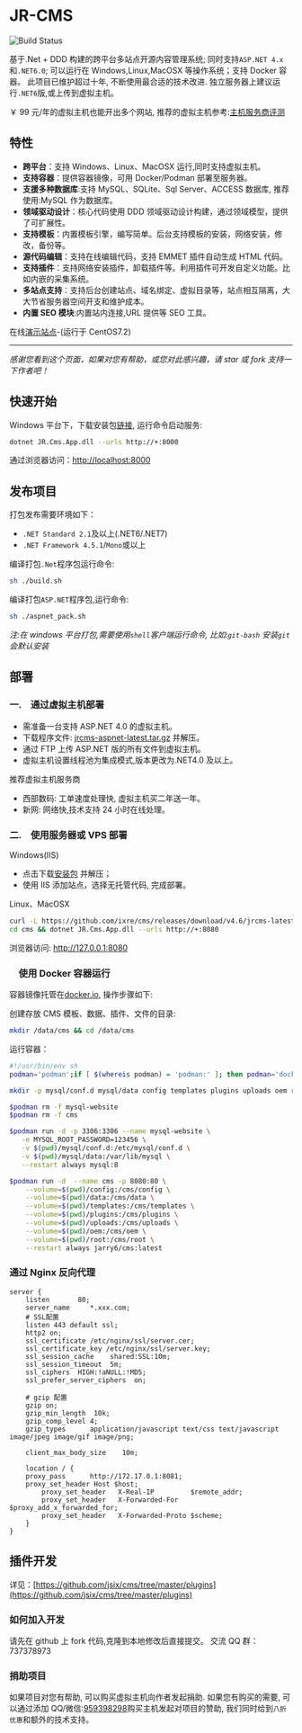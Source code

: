 ﻿# JR-CMS

![Build Status](https://cloud.drone.io/api/badges/ixre/cms/status.svg)

基于.Net + DDD 构建的跨平台多站点开源内容管理系统; 同时支持`ASP.NET 4.x`和`.NET6.0`; 可以运行在 Windows,Linux,MacOSX 等操作系统；支持 Docker 容器。
此项目已维护超过十年, 不断使用最合适的技术改进. 独立服务器上建议运行`.NET6`版,或上传到虚拟主机。

￥ 99 元/年的虚拟主机也能开出多个网站, 推荐的虚拟主机参考:[主机服务商评测](#部署)

## 特性

- **跨平台**：支持 Windows、Linux、MacOSX 运行,同时支持虚拟主机。
- **支持容器**：提供容器镜像，可用 Docker/Podman 部署至服务器。
- **支援多种数据库**:支持 MySQL、SQLite、Sql Server、ACCESS 数据库, 推荐使用:MySQL 作为数据库。
- **领域驱动设计**：核心代码使用 DDD 领域驱动设计构建，通过领域模型，提供了可扩展性。
- **支持模板**：内置模板引擎，编写简单。后台支持模板的安装，网络安装，修改，备份等。
- **源代码编辑**：支持在线编辑代码，支持 EMMET 插件自动生成 HTML 代码。
- **支持插件**：支持网络安装插件，卸载插件等。利用插件可开发自定义功能。比如内嵌的采集系统。
- **多站点支持**：支持后台创建站点、域名绑定、虚拟目录等，站点相互隔离，大大节省服务器空间开支和维护成本。
- **内置 SEO 模块**:内置站内连接,URL 提供等 SEO 工具。

在线[演示站点](http://www.56x.net)-(运行于 CentOS7.2)

---

_感谢您看到这个页面，如果对您有帮助，或您对此感兴趣，请 star 或 fork 支持一下作者吧！_

## 快速开始

Windows 平台下，下载安装包[链接](http://s.56x.net/jrcms_latest), 运行命令启动服务:

```bash
dotnet JR.Cms.App.dll --urls http://+:8000
```

通过浏览器访问：<http://localhost:8000>

## 发布项目

打包发布需要环境如下：

- `.NET Standard 2.1`及以上(.NET6/.NET7)
- `.NET Framework 4.5.1`/`Mono`或以上

编译打包`.Net`程序包运行命令:

```bash
sh ./build.sh
```

编译打包`ASP.NET`程序包,运行命令:

```bash
sh ./aspnet_pack.sh
```

_注:在 windows 平台打包,需要使用`shell`客户端运行命令, 比如:`git-bash` 安装`git`会默认安装_

## 部署

### 一.　通过虚拟主机部署

- 需准备一台支持 ASP.NET 4.0 的虚拟主机。
- 下载程序文件: [jrcms-aspnet-latest.tar.gz](https://github.com/ixre/cms/releases) 并解压。
- 通过 FTP 上传 ASP.NET 版的所有文件到虚拟主机。
- 虚拟主机设置线程池为集成模式,版本更改为.NET4.0 及以上。

推荐虚拟主机服务商

- 西部数码: 工单速度处理快, 虚拟主机买二年送一年。
- 新网: 网络快,技术支持 24 小时在线处理。

### 二.　使用服务器或 VPS 部署

Windows(IIS)

- 点击下载[安装包](https://github.com/ixre/cms/releases) 并解压；
- 使用 IIS 添加站点，选择无托管代码, 完成部署。

Linux、MacOSX

```bash
curl -L https://github.com/ixre/cms/releases/download/v4.6/jrcms-latest.tar.gz | tar xz
cd cms && dotnet JR.Cms.App.dll --urls http://+:8080
```

浏览器访问: <http://127.0.0.1:8080>

### 　使用 Docker 容器运行

容器镜像托管在[docker.io](https://hub.docker.com/r/jarry6/cms), 操作步骤如下:

创建存放 CMS 模板、数据、插件、文件的目录:

```bash
mkdir /data/cms && cd /data/cms
```

运行容器：

```bash
#!/usr/bin/env sh
podman='podman';if [ $(whereis podman) = 'podman:' ]; then podman='docker';fi

mkdir -p mysql/conf.d mysql/data config templates plugins uploads oem root

$podman rm -f mysql-website
$podman rm -f cms

$podman run -d -p 3306:3306 --name mysql-website \
   -e MYSQL_ROOT_PASSWORD=123456 \
   -v $(pwd)/mysql/conf.d:/etc/mysql/conf.d \
   -v $(pwd)/mysql/data:/var/lib/mysql \
   --restart always mysql:8

$podman run -d  --name cms -p 8080:80 \
    --volume=$(pwd)/config:/cms/config \
    --volume=$(pwd)/data:/cms/data \
    --volume=$(pwd)/templates:/cms/templates \
    --volume=$(pwd)/plugins:/cms/plugins \
    --volume=$(pwd)/uploads:/cms/uploads \
    --volume=$(pwd)/oem:/cms/oem \
    --volume=$(pwd)/root:/cms/root \
    --restart always jarry6/cms:latest
```

### 通过 Nginx 反向代理

```nginx
server {
    listen       80;
    server_name     *.xxx.com;
    # SSL配置
    listen 443 default ssl;
    http2 on;
    ssl_certificate /etc/nginx/ssl/server.cer;
    ssl_certificate_key /etc/nginx/ssl/server.key;
    ssl_session_cache    shared:SSL:10m;
    ssl_session_timeout  5m;
    ssl_ciphers  HIGH:!aNULL:!MD5;
    ssl_prefer_server_ciphers  on;

    # gzip 配置
	gzip on;
    gzip_min_length  10k;
    gzip_comp_level 4;
    gzip_types      application/javascript text/css text/javascript image/jpeg image/gif image/png;

    client_max_body_size    10m;

    location / {
    proxy_pass      http://172.17.0.1:8081;
    proxy_set_header Host $host;
        proxy_set_header   X-Real-IP         $remote_addr;
        proxy_set_header   X-Forwarded-For   $proxy_add_x_forwarded_for;
        proxy_set_header   X-Forwarded-Proto $scheme;
    }
}

```

## 插件开发

详见：[https://github.com/jsix/cms/tree/master/plugins](https://github.com/jsix/cms/tree/master/plugins)

### 如何加入开发

请先在 github 上 fork 代码,克隆到本地修改后直接提交。 交流 QQ 群：737378973

### 捐助项目

如果项目对您有帮助, 可以购买虚拟主机向作者发起捐助. 如果您有购买的需要, 可以通过添加 QQ/微信:[959398298](tencent://message?uin=959398298)购买主机发起对项目的赞助, 我们同时给到`八折优惠`和额外的技术支持。
